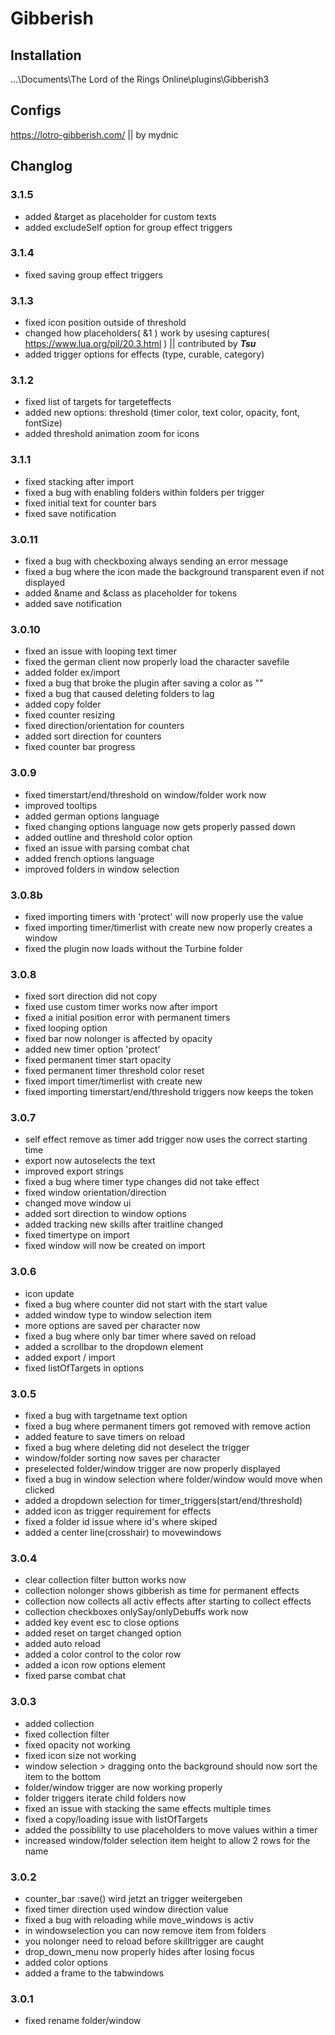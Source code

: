 # Gibberish

## Installation

...\Documents\The Lord of the Rings Online\plugins\Gibberish3
  
## Configs

https://lotro-gibberish.com/  || by mydnic

## Changlog


### 3.1.5
- added &target as placeholder for custom texts
- added excludeSelf option for group effect triggers

### 3.1.4
- fixed saving group effect triggers

### 3.1.3
- fixed icon position outside of threshold
- changed how placeholders( &1 ) work by usesing captures( https://www.lua.org/pil/20.3.html ) || contributed by ***Tsu***
- added trigger options for effects (type, curable, category)


### 3.1.2
- fixed list of targets for targeteffects
- added new options: threshold (timer color, text color, opacity, font, fontSize)
- added threshold animation zoom for icons


### 3.1.1
- fixed stacking after import
- fixed a bug with enabling folders within folders per trigger
- fixed initial text for counter bars
- fixed save notification


### 3.0.11
- fixed a bug with checkboxing always sending an error message
- fixed a bug where the icon made the background transparent even if not displayed
- added &name and &class as placeholder for tokens
- added save notification


### 3.0.10
- fixed an issue with looping text timer
- fixed the german client now properly load the character savefile
- added folder ex/import
- fixed a bug that broke the plugin after saving a color as ""
- fixed a bug that caused deleting folders to lag
- added copy folder
- fixed counter resizing
- fixed direction/orientation for counters
- added sort direction for counters
- fixed counter bar progress


### 3.0.9
- fixed timerstart/end/threshold on window/folder work now
- improved tooltips
- added german options language
- fixed changing options language now gets properly passed down
- added outline and threshold color option
- fixed an issue with parsing combat chat
- added french options language
- improved folders in window selection


### 3.0.8b
- fixed importing timers with 'protect' will now properly use the value
- fixed importing timer/timerlist with create new now properly creates a window
- fixed the plugin now loads without the Turbine folder


### 3.0.8
- fixed sort direction did not copy
- fixed use custom timer works now after import
- fixed a initial position error with permanent timers
- fixed looping option
- fixed bar now nolonger is affected by opacity
- added new timer option 'protect'
- fixed permanent timer start opacity
- fixed permanent timer threshold color reset
- fixed import timer/timerlist with create new
- fixed importing timerstart/end/threshold triggers now keeps the token


### 3.0.7
- self effect remove as timer add trigger now uses the correct starting time
- export now autoselects the text
- improved export strings
- fixed a bug where timer type changes did not take effect
- fixed window orientation/direction
- changed move window ui
- added sort direction to window options
- added tracking new skills after traitline changed
- fixed timertype on import
- fixed window will now be created on import


### 3.0.6
- icon update
- fixed a bug where counter did not start with the start value
- added window type to window selection item
- more options are saved per character now
- fixed a bug where only bar timer where saved on reload
- added a scrollbar to the dropdown element
- added export / import
- fixed listOfTargets in options


### 3.0.5
- fixed a bug with targetname text option
- fixed a bug where permanent timers got removed with remove action
- added feature to save timers on reload
- fixed a bug where deleting did not deselect the trigger
- window/folder sorting now saves per character
- preselected folder/window trigger are now properly displayed
- fixed a bug in window selection where folder/window would move when clicked
- added a dropdown selection for timer_triggers(start/end/threshold)
- added icon as trigger requirement for effects
- fixed a folder id issue where id's where skiped
- added a center line(crosshair) to movewindows


### 3.0.4
- clear collection filter button works now
- collection nolonger shows gibberish as time for permanent effects
- collection now collects all activ effects after starting to collect effects
- collection checkboxes onlySay/onlyDebuffs work now
- added key event esc to close options
- added reset on target changed option
- added auto reload
- added a color control to the color row
- added a icon row options element
- fixed parse combat chat


### 3.0.3
- added collection
- fixed collection filter
- fixed opacity not working
- fixed icon size not working
- window selection > dragging onto the background should now sort the item to the bottom
- folder/window trigger are now working properly
- folder triggers iterate child folders now
- fixed an issue with stacking the same effects multiple times
- fixed a copy/loading issue with listOfTargets
- added the possiblilty to use placeholders to move values within a timer
- increased window/folder selection item height to allow 2 rows for the name


### 3.0.2
- counter_bar :save() wird jetzt an trigger weitergeben
- fixed timer direction used window direction value
- fixed a bug with reloading while move_windows is activ
- in windowselection you can now remove item from folders
- you nolonger need to reload before skilltrigger are caught
- drop_down_menu now properly hides after losing focus
- added color options
- added a frame to the tabwindows


### 3.0.1
- fixed rename folder/window